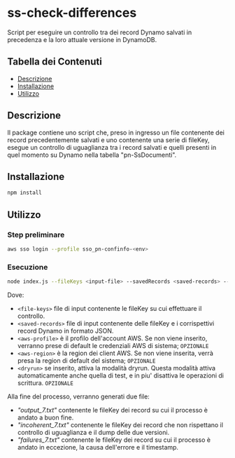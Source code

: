# ss-check-differences

Script per eseguire un controllo tra dei record Dynamo salvati in precedenza e la loro attuale versione in DynamoDB.

## Tabella dei Contenuti

- [Descrizione](#descrizione)
- [Installazione](#installazione)
- [Utilizzo](#utilizzo)

## Descrizione

Il package contiene uno script che, preso in ingresso un file contenente dei record precedentemente salvati e uno contenente una serie di fileKey, esegue un controllo di uguaglianza tra i record salvati e quelli presenti in quel momento su Dynamo nella tabella "pn-SsDocumenti".

## Installazione

```bash
npm install
```

## Utilizzo

### Step preliminare

```bash
aws sso login --profile sso_pn-confinfo-<env>
```

### Esecuzione

```bash
node index.js --fileKeys <input-file> --savedRecords <saved-records> --awsProfile <aws-profile> --awsRegion <aws-region> --test --dryrun
```

Dove:

- `<file-keys>` file di input contenente le fileKey su cui effettuare il controllo.
- `<saved-records>` file di input contenente delle fileKey e i corrispettivi record Dynamo in formato JSON.
- `<aws-profile>` è il profilo dell'account AWS. Se non viene inserito, verranno prese di default le credenziali AWS di sistema; `OPZIONALE`
- `<aws-region>` è la region dei client AWS. Se non viene inserita, verrà presa la region di default del sistema; `OPZIONALE`
- `<dryrun>` se inserito, attiva la modalità dryrun. Questa modalità attiva automaticamente anche quella di test, e in piu'
  disattiva le operazioni di scrittura. `OPZIONALE`

Alla fine del processo, verranno generati due file:

- _"output_7.txt"_ contenente le fileKey dei record su cui il processo è andato a buon fine.
- _"incoherent_7.txt"_ contenente le fileKey dei record che non rispettano il controllo di uguaglianza e il dump delle due versioni.
- _"failures_7.txt"_ contenente le fileKey dei record su cui il processo è andato in eccezione, la causa dell'errore e il timestamp.